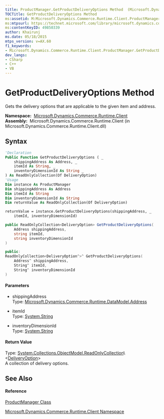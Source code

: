 ```yaml
---
title: ProductManager.GetProductDeliveryOptions Method  (Microsoft.Dynamics.Commerce.Runtime.Client)
TOCTitle: GetProductDeliveryOptions Method
ms:assetid: M:Microsoft.Dynamics.Commerce.Runtime.Client.ProductManager.GetProductDeliveryOptions(Microsoft.Dynamics.Commerce.Runtime.DataModel.Address,System.String,System.String)
ms:mtpsurl: https://technet.microsoft.com/library/microsoft.dynamics.commerce.runtime.client.productmanager.getproductdeliveryoptions(v=AX.60)
ms:contentKeyID: 49850339
author: Khairunj
ms.date: 05/18/2015
mtps_version: v=AX.60
f1_keywords:
- Microsoft.Dynamics.Commerce.Runtime.Client.ProductManager.GetProductDeliveryOptions
dev_langs:
- CSharp
- C++
- VB
---
```


# GetProductDeliveryOptions Method

Gets the delivery options that are applicable to the given item and address.

**Namespace:**  [Microsoft.Dynamics.Commerce.Runtime.Client](microsoft-dynamics-commerce-runtime-client-namespace.md)  
**Assembly:**  Microsoft.Dynamics.Commerce.Runtime.Client (in Microsoft.Dynamics.Commerce.Runtime.Client.dll)

## Syntax

``` vb
'Declaration
Public Function GetProductDeliveryOptions ( _
    shippingAddress As Address, _
    itemId As String, _
    inventoryDimensionId As String _
) As ReadOnlyCollection(Of DeliveryOption)
'Usage
Dim instance As ProductManager
Dim shippingAddress As Address
Dim itemId As String
Dim inventoryDimensionId As String
Dim returnValue As ReadOnlyCollection(Of DeliveryOption)

returnValue = instance.GetProductDeliveryOptions(shippingAddress, _
    itemId, inventoryDimensionId)
```

``` csharp
public ReadOnlyCollection<DeliveryOption> GetProductDeliveryOptions(
    Address shippingAddress,
    string itemId,
    string inventoryDimensionId
)
```

``` c++
public:
ReadOnlyCollection<DeliveryOption^>^ GetProductDeliveryOptions(
    Address^ shippingAddress, 
    String^ itemId, 
    String^ inventoryDimensionId
)
```

#### Parameters

  - shippingAddress  
    Type: [Microsoft.Dynamics.Commerce.Runtime.DataModel.Address](address-class-microsoft-dynamics-commerce-runtime-datamodel.md)  

<!-- end list -->

  - itemId  
    Type: [System.String](https://technet.microsoft.com/library/s1wwdcbf\(v=ax.60\))  

<!-- end list -->

  - inventoryDimensionId  
    Type: [System.String](https://technet.microsoft.com/library/s1wwdcbf\(v=ax.60\))  

#### Return Value

Type: [System.Collections.ObjectModel.ReadOnlyCollection](https://technet.microsoft.com/library/ms132474\(v=ax.60\))\<[DeliveryOption](deliveryoption-class-microsoft-dynamics-commerce-runtime-datamodel.md)\>  
A collection of delivery options.  

## See Also

#### Reference

[ProductManager Class](productmanager-class-microsoft-dynamics-commerce-runtime-client.md)

[Microsoft.Dynamics.Commerce.Runtime.Client Namespace](microsoft-dynamics-commerce-runtime-client-namespace.md)

